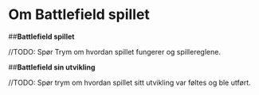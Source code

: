 # Om Battlefield spillet



##**Battlefield spillet**

//TODO: Spør Trym om hvordan spillet fungerer og spillereglene.

##**Battlefield sin utvikling**

//TODO: Spør trym om hvordan spillet sitt utvikling var føltes og ble utført.